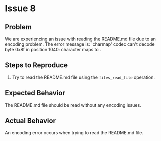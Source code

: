 # Issue 8

## Problem

We are experiencing an issue with reading the README.md file due to an encoding problem. The error message is: 'charmap' codec can't decode byte 0x8f in position 1040: character maps to <undefined>.

## Steps to Reproduce

1. Try to read the README.md file using the `files_read_file` operation.

## Expected Behavior

The README.md file should be read without any encoding issues.

## Actual Behavior

An encoding error occurs when trying to read the README.md file.